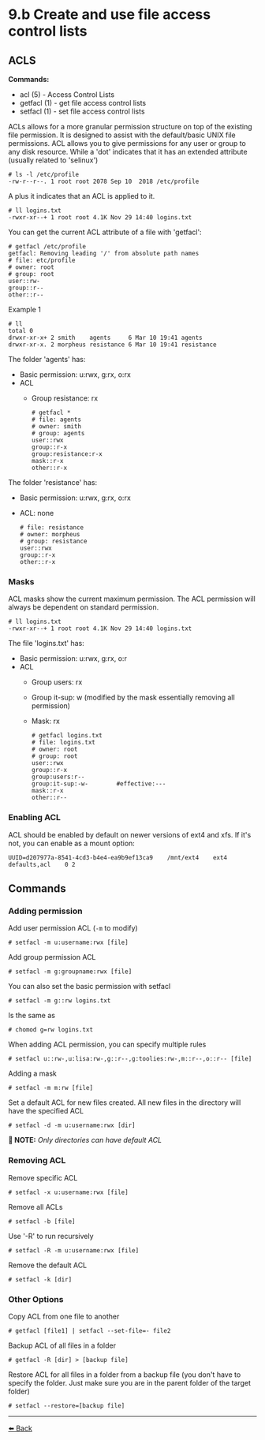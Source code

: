 # 9.b Create and use file access control lists

## ACLS

**Commands:**
- acl (5)              - Access Control Lists
- getfacl (1)          - get file access control lists
- setfacl (1)          - set file access control lists

ACLs allows for a more granular permission structure on top of the existing file permission.  It is designed to assist with the default/basic UNIX file permissions. ACL allows you to give permissions for any user or group to any disk resource.
While a 'dot' indicates that it has an extended attribute (usually related to 'selinux')

    # ls -l /etc/profile
    -rw-r--r--. 1 root root 2078 Sep 10  2018 /etc/profile

A plus it indicates that an ACL is applied to it.

    # ll logins.txt
    -rwxr-xr--+ 1 root root 4.1K Nov 29 14:40 logins.txt

You can get the current ACL attribute of a file with 'getfacl':

    # getfacl /etc/profile
    getfacl: Removing leading '/' from absolute path names
    # file: etc/profile
    # owner: root
    # group: root
    user::rw-
    group::r--
    other::r--

Example 1

    # ll
    total 0
    drwxr-xr-x+ 2 smith    agents     6 Mar 10 19:41 agents
    drwxr-xr-x. 2 morpheus resistance 6 Mar 10 19:41 resistance

The folder 'agents' has:
- Basic permission: u:rwx, g:rx, o:rx
- ACL
  - Group resistance: rx

        # getfacl *
        # file: agents
        # owner: smith
        # group: agents
        user::rwx
        group::r-x
        group:resistance:r-x
        mask::r-x
        other::r-x

The folder 'resistance' has:
- Basic permission: u:rwx, g:rx, o:rx
- ACL: none

      # file: resistance
      # owner: morpheus
      # group: resistance
      user::rwx
      group::r-x
      other::r-x

### Masks

ACL masks show the current maximum permission. The ACL permission will always be dependent on standard permission.

    # ll logins.txt
    -rwxr-xr--+ 1 root root 4.1K Nov 29 14:40 logins.txt

The file 'logins.txt' has:
- Basic permission: u:rwx, g:rx, o:r
- ACL
  - Group users: rx
  - Group it-sup: w (modified by the mask essentially removing all permission)
  - Mask: rx

        # getfacl logins.txt
        # file: logins.txt
        # owner: root
        # group: root
        user::rwx
        group::r-x
        group:users:r--
        group:it-sup:-w-        #effective:---
        mask::r-x
        other::r--

### Enabling ACL

ACL should be enabled by default on newer versions of ext4 and xfs. If it's not, you can enable as a mount option:

    UUID=d207977a-8541-4cd3-b4e4-ea9b9ef13ca9    /mnt/ext4    ext4     defaults,acl    0 2

## Commands

### Adding permission

Add user permission ACL (`-m` to modify)

    # setfacl -m u:username:rwx [file]

Add group permission ACL

    # setfacl -m g:groupname:rwx [file]

You can also set the basic permission with setfacl

    # setfacl -m g::rw logins.txt

Is the same as

    # chomod g=rw logins.txt

When adding ACL permission, you can specify multiple rules

    # setfacl u::rw-,u:lisa:rw-,g::r--,g:toolies:rw-,m::r--,o::r-- [file]

Adding a mask

    # setfacl -m m:rw [file]

Set a default ACL for new files created. All new files in the directory will have the specified ACL

    # setfacl -d -m u:username:rwx [dir]

**📝 NOTE:** _Only directories can have default ACL_

### Removing ACL

Remove specific ACL

    # setfacl -x u:username:rwx [file]

Remove all ACLs

    # setfacl -b [file]

Use '-R' to run recursively

    # setfacl -R -m u:username:rwx [file]

Remove the default ACL

    # setfacl -k [dir]

### Other Options

Copy ACL from one file to another

    # getfacl [file1] | setfacl --set-file=- file2

Backup ACL of all files in a folder

    # getfacl -R [dir] > [backup file]

Restore ACL for all files in a folder from a backup file (you don't have to specify the folder. Just make sure you are in the parent folder of the target folder)

    # setfacl --restore=[backup file]
---
[⬅️ Back](9-manage-security.md)
